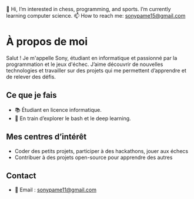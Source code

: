   👋 Hi, I’m interested in chess, programming, and sports. I’m currently learning computer science.
  📫 How to reach me: sonypame15@gmail.com
  # À propos de moi

Salut ! Je m'appelle Sony, étudiant en informatique et passionné par la programmation et le jeux d'échec. J’aime découvrir de nouvelles technologies et travailler sur des projets qui me permettent d’apprendre et de relever des défis.

## Ce que je fais
- 📚 Étudiant en licence informatique.
- 🌱 En train d’explorer le bash et le deep learning.

## Mes centres d’intérêt

- Coder des petits projets, participer à des hackathons, jouer aux échecs
- Contribuer à des projets open-source pour apprendre des autres

## Contact
- 📧 Email : sonypame11@gmail.com

